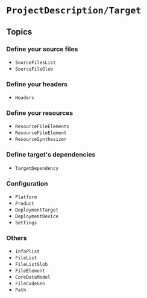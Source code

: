 # ``ProjectDescription/Target``

## Topics

### Define your source files

- ``SourceFilesList``
- ``SourceFileGlob``

### Define your headers

- ``Headers``

### Define your resources

- ``ResourceFileElements``
- ``ResourceFileElement``
- ``ResourceSynthesizer``

### Define target's dependencies

- ``TargetDependency``

### Configuration

- ``Platform``
- ``Product``
- ``DeploymentTarget``
- ``DeploymentDevice``
- ``Settings``

### Others

- ``InfoPlist``
- ``FileList``
- ``FileListGlob``
- ``FileElement``
- ``CoreDataModel``
- ``FileCodeGen``
- ``Path``

